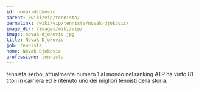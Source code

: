 ```yaml
---
id: novak-djokovic
parent: /wiki/vip/tennista/
permalink: /wiki/vip/tennista/novak-djokovic/
image_dir: /images/wiki/vip/
image: novak-djokovic.jpg
title: Novak Djokovic
job: tennista
nome: Novak Djokovic
professione: tennista
---
```

tennista serbo, attualmente numero 1 al mondo nel ranking ATP ha vinto 81 titoli in carriera ed è ritenuto uno dei migliori tennisti della storia. 